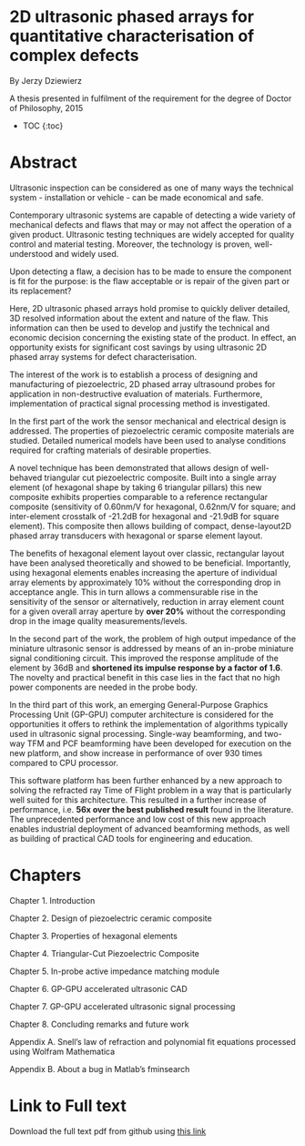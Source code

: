 


<h1> 2D ultrasonic phased arrays for quantitative characterisation of complex defects </h1>
By Jerzy Dziewierz

A thesis presented in fulfilment of the requirement for the degree of Doctor of Philosophy, 2015

* TOC
{:toc}

# Abstract

Ultrasonic inspection can be considered as one of many ways the technical system - installation or vehicle - can be made economical and safe. 

Contemporary ultrasonic systems are capable of detecting a wide variety of mechanical defects and flaws that may or may not affect the operation of a given product. Ultrasonic testing techniques are widely accepted for quality control and material testing. Moreover, the technology is proven, well-understood and widely used. 

Upon detecting a flaw, a decision has to be made to ensure the component is fit for the purpose: is the flaw acceptable or is repair of the given part or its replacement? 

Here, 2D ultrasonic phased arrays hold promise to quickly deliver detailed, 3D resolved information about the extent and nature of the flaw. This information can then be used to develop and justify the technical and economic decision concerning the existing state of the product. In effect, an opportunity exists for significant cost savings by using ultrasonic 2D phased array systems for defect characterisation.

The interest of the work is to establish a process of designing and manufacturing of piezoelectric, 2D phased array ultrasound probes for application in non-destructive evaluation of materials. Furthermore, implementation of practical signal processing method is investigated. 

In the first part of the work the sensor mechanical and electrical design is addressed. The properties of piezoelectric ceramic composite materials are studied. Detailed numerical models have been used to analyse conditions required for crafting materials of desirable properties.

A novel technique has been demonstrated that allows design of well-behaved triangular cut piezoelectric composite. Built into a single array element (of hexagonal shape by taking 6 triangular pillars) this new composite exhibits properties comparable to a reference rectangular composite (sensitivity of 0.60nm/V for hexagonal, 0.62nm/V for square; and inter-element crosstalk of -21.2dB for hexagonal and -21.9dB for square element). This composite then allows building of compact, dense-layout2D phased array transducers with hexagonal or sparse element layout.

The benefits of hexagonal element layout over classic, rectangular layout have been analysed theoretically and showed to be beneficial. Importantly, using hexagonal elements enables increasing the aperture of individual array elements by approximately 10% without the corresponding drop in acceptance angle. This in turn allows a commensurable rise in the sensitivity of the sensor or alternatively, reduction in array element count for a given overall array aperture by **over 20%** without the corresponding drop in the image quality measurements/levels. 

In the second part of the work, the problem of high output impedance of the miniature ultrasonic sensor is addressed by means of an in-probe miniature signal conditioning circuit. This improved the response amplitude of the element by 36dB and **shortened its impulse response by a factor of 1.6**. The novelty and practical benefit in this case lies in the fact that no high power components are needed in the probe body. 

In the third part of this work, an emerging General-Purpose Graphics Processing Unit (GP-GPU) computer architecture is considered for the opportunities it offers to rethink the implementation of algorithms typically used in ultrasonic signal processing. Single-way beamforming, and two-way TFM and PCF beamforming have been developed for execution on the new platform, and show increase in performance of over 930 times compared to CPU processor. 

This software platform has been further enhanced by a new approach to solving the refracted ray Time of Flight problem in a way that is particularly well suited for this architecture. This resulted in a further increase of performance, i.e. **56x over the best published result** found in the literature. The unprecedented performance and low cost of this new approach enables industrial deployment of advanced beamforming methods, as well as building of practical CAD tools for engineering and education.

# Chapters 
Chapter 1. Introduction

Chapter 2. Design of piezoelectric ceramic composite

Chapter 3. Properties of hexagonal elements

Chapter 4. Triangular-Cut Piezoelectric Composite

Chapter 5. In-probe active impedance matching module

Chapter 6. GP-GPU accelerated ultrasonic CAD

Chapter 7. GP-GPU accelerated ultrasonic signal processing

Chapter 8. Concluding remarks and future work

Appendix A. Snell’s law of refraction and polynomial fit equations processed using Wolfram Mathematica

Appendix B. About a bug  in Matlab’s fminsearch

# Link to Full text

Download the full text pdf from github using [this link](https://github.com/jerzydziewierz/2D-ultrasonic-phased-arrays-for-quantitative-characterisation-of-complex-defects/blob/master/2015%20Dziewierz%20-%202D%20ultrasonic%20phased%20arrays%20for%20quantitative%20characterisation%20of%20complex%20defects.pdf)

